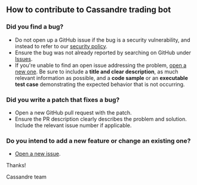 ## How to contribute to Cassandre trading bot

### Did you find a bug?

  * Do not open up a GitHub issue if the bug is a security vulnerability, and instead to refer to our [security policy](https://github.com/cassandre-tech/cassandre-trading-bot/blob/development/SECURITY.md).
  * Ensure the bug was not already reported by searching on GitHub under [Issues](https://github.com/cassandre-tech/cassandre-trading-bot/issues).
  * If you're unable to find an open issue addressing the problem, [open a new one](https://github.com/cassandre-tech/cassandre-trading-bot/issues/new/choose). Be sure to include a **title and clear description**, as much relevant information as possible, and a **code sample** or an **executable test case** demonstrating the expected behavior that is not occurring.

### Did you write a patch that fixes a bug?

  * Open a new GitHub pull request with the patch.
  * Ensure the PR description clearly describes the problem and solution. Include the relevant issue number if applicable.

### Do you intend to add a new feature or change an existing one?

  * [Open a new issue](https://github.com/cassandre-tech/cassandre-trading-bot/issues/new/choose).

Thanks!

Cassandre team
